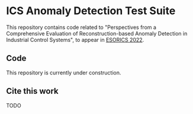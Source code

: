 # ICS Anomaly Detection Test Suite

This repository contains code related to "Perspectives from a Comprehensive Evaluation of Reconstruction-based Anomaly Detection in Industrial Control Systems", to appear in [ESORICS 2022](https://esorics2022.compute.dtu.dk/). 

## Code

This repository is currently under construction.

## Cite this work

TODO
